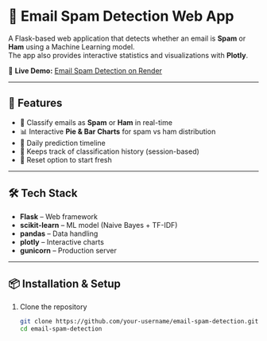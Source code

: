 # 📧 Email Spam Detection Web App

A Flask-based web application that detects whether an email is **Spam** or **Ham** using a Machine Learning model.  
The app also provides interactive statistics and visualizations with **Plotly**.  

🔗 **Live Demo:** [Email Spam Detection on Render](https://email-spam-detection-pf6o.onrender.com)

---

## 🚀 Features
- 📨 Classify emails as **Spam** or **Ham** in real-time  
- 📊 Interactive **Pie & Bar Charts** for spam vs ham distribution  
- 📅 Daily prediction timeline  
- 🧾 Keeps track of classification history (session-based)  
- 🔄 Reset option to start fresh  

---

## 🛠️ Tech Stack
- **Flask** – Web framework  
- **scikit-learn** – ML model (Naive Bayes + TF-IDF)  
- **pandas** – Data handling  
- **plotly** – Interactive charts  
- **gunicorn** – Production server  

---

## 📦 Installation & Setup
1. Clone the repository  
   ```bash
   git clone https://github.com/your-username/email-spam-detection.git
   cd email-spam-detection
